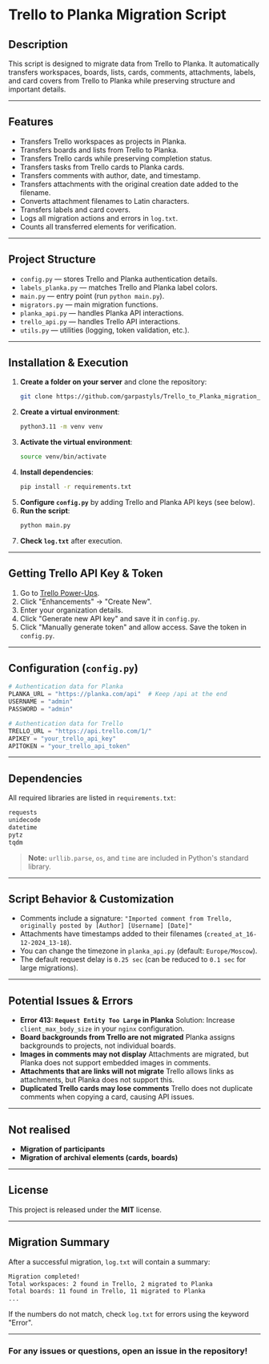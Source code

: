 # Trello to Planka Migration Script

## Description
This script is designed to migrate data from Trello to Planka. It automatically transfers workspaces, boards, lists, cards, comments, attachments, labels, and card covers from Trello to Planka while preserving structure and important details.

---

## Features
- Transfers Trello workspaces as projects in Planka.
- Transfers boards and lists from Trello to Planka.
- Transfers Trello cards while preserving completion status.
- Transfers tasks from Trello cards to Planka cards.
- Transfers comments with author, date, and timestamp.
- Transfers attachments with the original creation date added to the filename.
- Converts attachment filenames to Latin characters.
- Transfers labels and card covers.
- Logs all migration actions and errors in `log.txt`.
- Counts all transferred elements for verification.

---

## Project Structure
- `config.py` — stores Trello and Planka authentication details.
- `labels_planka.py` — matches Trello and Planka label colors.
- `main.py` — entry point (run `python main.py`).
- `migrators.py` — main migration functions.
- `planka_api.py` — handles Planka API interactions.
- `trello_api.py` — handles Trello API interactions.
- `utils.py` — utilities (logging, token validation, etc.).

---

## Installation & Execution
1. **Create a folder on your server** and clone the repository:
   ```sh
   git clone https://github.com/garpastyls/Trello_to_Planka_migration_script.git
   ```
2. **Create a virtual environment**:
   ```sh
   python3.11 -m venv venv
   ```
3. **Activate the virtual environment**:
   ```sh
   source venv/bin/activate
   ```
4. **Install dependencies**:
   ```sh
   pip install -r requirements.txt
   ```
5. **Configure `config.py`** by adding Trello and Planka API keys (see below).
6. **Run the script**:
   ```sh
   python main.py
   ```
7. **Check `log.txt`** after execution.

---

## Getting Trello API Key & Token
1. Go to [Trello Power-Ups](https://trello.com/power-ups/admin).
2. Click "Enhancements" → "Create New".
3. Enter your organization details.
4. Click "Generate new API key" and save it in `config.py`.
5. Click "Manually generate token" and allow access. Save the token in `config.py`.

---

## Configuration (`config.py`)
```python
# Authentication data for Planka
PLANKA_URL = "https://planka.com/api"  # Keep /api at the end
USERNAME = "admin"
PASSWORD = "admin"

# Authentication data for Trello
TRELLO_URL = "https://api.trello.com/1/"
APIKEY = "your_trello_api_key"
APITOKEN = "your_trello_api_token"
```

---

## Dependencies
All required libraries are listed in `requirements.txt`:
```txt
requests
unidecode
datetime
pytz
tqdm
```
> **Note:** `urllib.parse`, `os`, and `time` are included in Python's standard library.

---

## Script Behavior & Customization
- Comments include a signature:
  `"Imported comment from Trello, originally posted by [Author] [Username] [Date]"`
- Attachments have timestamps added to their filenames (`created_at_16-12-2024_13-18`).
- You can change the timezone in `planka_api.py` (default: `Europe/Moscow`).
- The default request delay is `0.25 sec` (can be reduced to `0.1 sec` for large migrations).

---

## Potential Issues & Errors
- **Error 413: `Request Entity Too Large` in Planka**
  Solution: Increase `client_max_body_size` in your `nginx` configuration.
- **Board backgrounds from Trello are not migrated**
  Planka assigns backgrounds to projects, not individual boards.
- **Images in comments may not display**
  Attachments are migrated, but Planka does not support embedded images in comments.
- **Attachments that are links will not migrate**
  Trello allows links as attachments, but Planka does not support this.
- **Duplicated Trello cards may lose comments**
  Trello does not duplicate comments when copying a card, causing API issues.

---

## Not realised
- **Migration of participants**  
- **Migration of archival elements (cards, boards)**  

---

## License
This project is released under the **MIT** license.

---

## Migration Summary
After a successful migration, `log.txt` will contain a summary:
```sh
Migration completed!
Total workspaces: 2 found in Trello, 2 migrated to Planka
Total boards: 11 found in Trello, 11 migrated to Planka
...
```
If the numbers do not match, check `log.txt` for errors using the keyword "Error".

---

### For any issues or questions, open an issue in the repository!